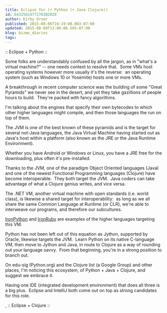 ```yaml
---
title: Eclipse for (+ Python (+ Java Clojure))
id: 6432562477278382028
author: Kirby Urner
published: 2015-08-06T16:19:00.003-07:00
updated: 2015-08-09T13:09:00.595-07:00
blog: bizmo_diaries
tags: 
---
```


[](https://www.flickr.com/photos/kirbyurner/20355152725/in/dateposted-public/)

:: Eclipse + Python ::

Some folks are understandably confused by all the jargon, as in "what's a virtual machine?" -- one needs context to resolve that.  Some VMs host operating systems however more usually it's the reverse:  an operating system (such as Windows 10 or Yosemite) hosts one or more VMs.

A breakthrough in recent computer science was the building of some "Great Pyramids" we never see in the desert, and yet they take gazillions of people hours to build.  They're packed with fancy algorithms.

I'm talking about the engines that specify their own bytecodes to which other higher languages might compile, and then those languages the run on top of them.

The JVM is one of the best known of these pyramids and is the target for several not-Java languages, the Java Virtual Machine having started out as Java's host within a platform (also known as the JRE or the Java Runtime Environment).

Whether you have Android or Windows or Linux, you have a JRE free for the downloading, plus often it's pre-installed.

Thanks to the JVM, one of the paradigm Object Oriented languages (Java) and one of the newest Functional Programming languages (Clojure) have become interoperable.  They both target the JVM.  Java coders can take advantage of what a Clojure genius writes, and vice versa.

The .NET VM, another virtual machine with open standards (i.e. world class), is likewise a shared target for interoperability:  as long as we all share the same Common Language at Runtime (or CLR), we're able to interweave our programs, and therefore our subcultures.  

[IronPython](https://en.wikipedia.org/wiki/IronPython) and [IronRuby](https://en.wikipedia.org/wiki/IronRuby) are examples of the higher languages targeting this VM.

Python has not been left out of this equation as Jython, supported by Oracle, likewise targets the JVM.  Learn Python on its native C-language VM, then move to Jython and Java, in route to Clojure as a way of rounding out your language savvy.  From that beginning, you're in a strong position to branch out.

On edu-sig (Python.org) and the Clojure list (a Google Group) and other places, I'm noticing this ecosystem, of Python + Java + Clojure, and suggest we embrace it.

Having one IDE (integrated development environment) that does all three is a big plus.  Eclipse and IntelliJ both come out on top as strong candidates for this role.

[ ](https://www.flickr.com/photos/kirbyurner/20362086511/in/dateposted-public/)
:: Eclipse + Clojure ::